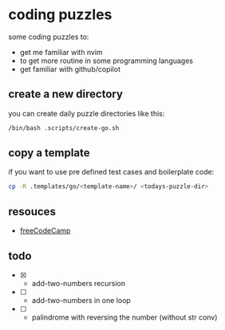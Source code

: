 # coding puzzles

some coding puzzles to:

* get me familiar with nvim 
* to get more routine in some programming languages
* get familiar with github/copilot

## create a new directory

you can create daily puzzle directories like this:

```sh
/bin/bash .scripts/create-go.sh
```

## copy a template

if you want to use pre defined test cases and boilerplate code:

```bash
cp -R .templates/go/<template-name>/ <todays-puzzle-dir>
```

## resouces

* [freeCodeCamp](https://www.freecodecamp.org/learn/coding-interview-prep/#algorithms)

## todo

* [x] - add-two-numbers recursion
* [ ] - add-two-numbers in one loop
* [ ] - palindrome with reversing the number (without str conv)

